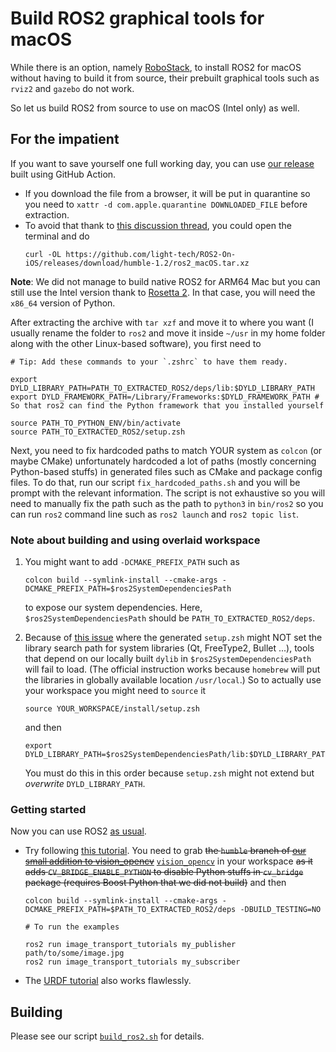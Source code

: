 # Build ROS2 graphical tools for macOS

While there is an option, namely [RoboStack](https://robostack.github.io/GettingStarted.html), to install ROS2 for macOS without having to build it from source, their prebuilt graphical tools such as `rviz2` and `gazebo` do not work.

So let us build ROS2 from source to use on macOS (Intel only) as well.

## For the impatient

If you want to save yourself one full working day, you can use [our release](https://github.com/light-tech/ROS2-On-iOS/releases) built using GitHub Action.

 *  If you download the file from a browser, it will be put in quarantine so you need to `xattr -d com.apple.quarantine DOWNLOADED_FILE` before extraction.
 *  To avoid that thank to [this discussion thread](https://developer.apple.com/forums/thread/703523), you could open the terminal and do
    ```shell
    curl -OL https://github.com/light-tech/ROS2-On-iOS/releases/download/humble-1.2/ros2_macOS.tar.xz
    ```

**Note**: We did not manage to build native ROS2 for ARM64 Mac but you can still use the Intel version thank to [Rosetta 2](https://support.apple.com/en-us/HT211861).
In that case, you will need the `x86_64` version of Python.

After extracting the archive with `tar xzf` and move it to where you want (I usually rename the folder to `ros2` and move it inside `~/usr` in my home folder along with the other Linux-based software), you first need to
```shell
# Tip: Add these commands to your `.zshrc` to have them ready.

export DYLD_LIBRARY_PATH=PATH_TO_EXTRACTED_ROS2/deps/lib:$DYLD_LIBRARY_PATH
export DYLD_FRAMEWORK_PATH=/Library/Frameworks:$DYLD_FRAMEWORK_PATH # So that ros2 can find the Python framework that you installed yourself

source PATH_TO_PYTHON_ENV/bin/activate
source PATH_TO_EXTRACTED_ROS2/setup.zsh
```

Next, you need to fix hardcoded paths to match YOUR system as `colcon` (or maybe CMake) unfortunately hardcoded a lot of paths (mostly concerning Python-based stuffs) in generated files such as CMake and package config files.
To do that, run our script `fix_hardcoded_paths.sh` and you will be prompt with the relevant information.
The script is not exhaustive so you will need to manually fix the path such as the path to `python3` in `bin/ros2` so you can run `ros2` command line such as `ros2 launch` and `ros2 topic list`.

### Note about building and using overlaid workspace

 1. You might want to add `-DCMAKE_PREFIX_PATH` such as
    ```shell
    colcon build --symlink-install --cmake-args -DCMAKE_PREFIX_PATH=$ros2SystemDependenciesPath
    ```
    to expose our system dependencies.
    Here, `$ros2SystemDependenciesPath` should be `PATH_TO_EXTRACTED_ROS2/deps`.

 2. Because of [this issue](https://github.com/colcon/colcon-zsh/issues/12) where the generated `setup.zsh` might NOT set the library search path for system libraries (Qt, FreeType2, Bullet ...), tools that depend on our locally built `dylib` in `$ros2SystemDependenciesPath` will fail to load.
    (The official instruction works because `homebrew` will put the libraries in globally available location `/usr/local`.)
    So to actually use your workspace you might need to `source` it
    ```shell
    source YOUR_WORKSPACE/install/setup.zsh
    ```
    and then
    ```shell
    export DYLD_LIBRARY_PATH=$ros2SystemDependenciesPath/lib:$DYLD_LIBRARY_PATH
    ```
    You must do this in this order because `setup.zsh` might not extend but *overwrite* `DYLD_LIBRARY_PATH`.

### Getting started

Now you can use ROS2 [as usual](https://docs.ros.org/en/humble/Tutorials/Beginner-Client-Libraries.html).

  * Try following [this tutorial](https://github.com/ros-perception/image_transport_tutorials). You need to grab <del>the `humble` branch of [our small addition to vision_opencv](https://github.com/light-tech/vision_opencv)</del> [`vision_opencv`](https://github.com/ros-perception/vision_opencv) in your workspace <del>as it adds `CV_BRIDGE_ENABLE_PYTHON` to disable Python stuffs in `cv_bridge` package (requires Boost Python that we did not build)</del> and then
    ```shell
    colcon build --symlink-install --cmake-args -DCMAKE_PREFIX_PATH=$PATH_TO_EXTRACTED_ROS2/deps -DBUILD_TESTING=NO

    # To run the examples

    ros2 run image_transport_tutorials my_publisher path/to/some/image.jpg
    ros2 run image_transport_tutorials my_subscriber
    ```

  * The [URDF tutorial](https://github.com/ros/urdf_tutorial) also works flawlessly.

## Building

Please see our script [`build_ros2.sh`](build_ros2.sh) for details.
